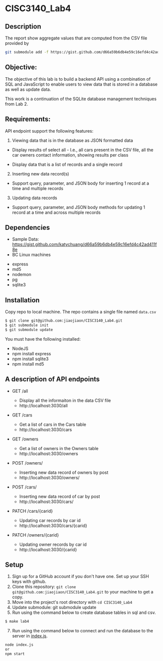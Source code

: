 # CISC3140_Lab4
## Description
The report show aggregate values that are computed from the CSV file provided by
```sh
git submodule add -f https://gist.github.com/d66a59b6db4e59c16efd4c42ad411f8e.git data
```
## Objective:

The objective of this lab is to build a backend API using a combination of SQL and JavaScript to enable users to view data that is stored in a database as well as update data.

This work is a continuation of the SQLite database management techniques from Lab 2.

## Requirements:
API endpoint support the following features:

1. Viewing data that is in the database as JSON formatted data

  - Display results of select all - I.e., all cars present in the CSV file, all the car owners contact information, showing results per class

  - Display data that is a list of records and a single record
 
 2. Inserting new data record(s)

  - Support query, parameter, and JSON body for inserting 1 record at a time and multiple records

3. Updating data records

  - Support query, parameter, and JSON body methods for updating 1 record at a time and across multiple records
 
  
## Dependencies

* Sample Data: https://gist.github.com/katychuang/d66a59b6db4e59c16efd4c42ad411f8e
* BC Linux machines

- express
- md5
- nodemon
- pg
- sqlite3
  
## Installation
Copy repo to local machine. The repo contains a single file named `data.csv`

```sh
$ git clone git@github.com:jiaojiaon/CISC3140_Lab4.git
$ git submodule init
$ git submodule update
```
You must have the following installed: 

- NodeJS
- npm install express
- npm install sqlite3
- npm install md5


## A description of API endpoints
- GET /all 
   - Display all the informaiton in the data CSV file
   - http://localhost:3030/all

- GET /cars 
  - Get a list of cars in the Cars table
  - http://localhost:3030/cars

- GET /owners 
  - Get a list of owners in the Owners table
  - http://localhost:3030/owners

- POST /owners/
  - Inserting new data record of owners by post 
  - http://localhost:3030/owners/

- POST /cars/
  - Inserting new data record of car by post 
  - http://localhost:3030/cars/

- PATCH /cars/{carid}
  - Updating car records by car id 
  - http://localhost:3030/cars/{carid}

- PATCH /owners/{carid}
  - Updating owner records by car id 
  - http://localhost:3030/{carid}

## Setup
1. Sign up for a GitHub account if you don't have one. Set up your SSH keys with github.
2. Clone this repository: `git clone git@github.com:jiaojiaon/CISC3140_Lab4.git` to your machine to get a copy.
3. Move into the project's root directory with `cd CISC3140_Lab4`
4. Update submodule: git submodule update
6. Run using the command below to create database tables in sql and csv. 
```sh
$ make lab4
``` 
7. Run using the command below to connect and run the database to the server in [index.js](index.js). 
```sh
node index.js
or
npm start
```
